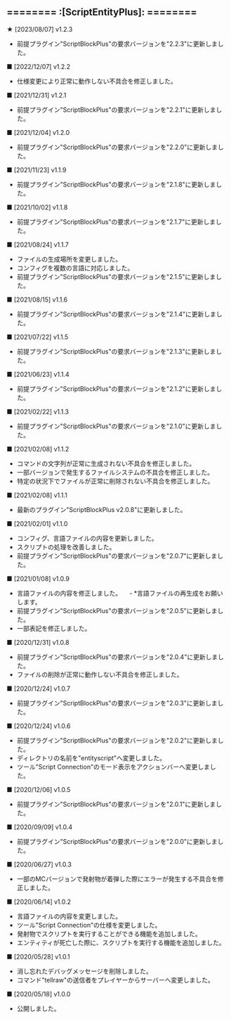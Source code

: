 ======== :[**ScriptEntityPlus**]: ========
-----------

**★** [2023/08/07] v1.2.3
- 前提プラグイン"ScriptBlockPlus"の要求バージョンを"2.2.3"に更新しました。

**■** [2022/12/07] v1.2.2
- 仕様変更により正常に動作しない不具合を修正しました。

**■** [2021/12/31] v1.2.1
- 前提プラグイン"ScriptBlockPlus"の要求バージョンを"2.2.1"に更新しました。

**■** [2021/12/04] v1.2.0
- 前提プラグイン"ScriptBlockPlus"の要求バージョンを"2.2.0"に更新しました。

**■** [2021/11/23] v1.1.9
- 前提プラグイン"ScriptBlockPlus"の要求バージョンを"2.1.8"に更新しました。

**■** [2021/10/02] v1.1.8
- 前提プラグイン"ScriptBlockPlus"の要求バージョンを"2.1.7"に更新しました。

**■** [2021/08/24] v1.1.7
- ファイルの生成場所を変更しました。
- コンフィグを複数の言語に対応しました。
- 前提プラグイン"ScriptBlockPlus"の要求バージョンを"2.1.5"に更新しました。

**■** [2021/08/15] v1.1.6
- 前提プラグイン"ScriptBlockPlus"の要求バージョンを"2.1.4"に更新しました。

**■** [2021/07/22] v1.1.5
- 前提プラグイン"ScriptBlockPlus"の要求バージョンを"2.1.3"に更新しました。

**■** [2021/06/23] v1.1.4
- 前提プラグイン"ScriptBlockPlus"の要求バージョンを"2.1.2"に更新しました。

**■** [2021/02/22] v1.1.3
- 前提プラグイン"ScriptBlockPlus"の要求バージョンを"2.1.0"に更新しました。

**■** [2021/02/08] v1.1.2
-  コマンドの文字列が正常に生成されない不具合を修正しました。
- 一部バージョンで発生するファイルシステムの不具合を修正しました。
- 特定の状況下でファイルが正常に削除されない不具合を修正しました。

**■** [2021/02/08] v1.1.1
- 最新のプラグイン"ScriptBlockPlus v2.0.8"に更新しました。

**■** [2021/02/01] v1.1.0
- コンフィグ、言語ファイルの内容を更新しました。
- スクリプトの処理を改善しました。
- 前提プラグイン"ScriptBlockPlus"の要求バージョンを"2.0.7"に更新しました。

**■** [2021/01/08] v1.0.9
-  言語ファイルの内容を修正しました。
　- *言語ファイルの再生成をお願いします。
- 前提プラグイン"ScriptBlockPlus"の要求バージョンを"2.0.5"に更新しました。
- 一部表記を修正しました。

**■** [2020/12/31] v1.0.8
- 前提プラグイン"ScriptBlockPlus"の要求バージョンを"2.0.4"に更新しました。
- ファイルの削除が正常に動作しない不具合を修正しました。

**■** [2020/12/24] v1.0.7
- 前提プラグイン"ScriptBlockPlus"の要求バージョンを"2.0.3"に更新しました。

**■** [2020/12/24] v1.0.6
- 前提プラグイン"ScriptBlockPlus"の要求バージョンを"2.0.2"に更新しました。
- ディレクトリの名前を"entityscript"へ変更しました。
- ツール"Script Connection"のモード表示をアクションバーへ変更しました。

**■** [2020/12/06] v1.0.5
- 前提プラグイン"ScriptBlockPlus"の要求バージョンを"2.0.1"に更新しました。

**■** [2020/09/09] v1.0.4
- 前提プラグイン"ScriptBlockPlus"の要求バージョンを"2.0.0"に更新しました。

**■** [2020/06/27] v1.0.3
- 一部のMCバージョンで発射物が着弾した際にエラーが発生する不具合を修正しました。

**■** [2020/06/14] v1.0.2
- 言語ファイルの内容を変更しました。
- ツール"Script Connection"の仕様を変更しました。
- 発射物でスクリプトを実行することができる機能を追加しました。
- エンティティが死亡した際に、スクリプトを実行する機能を追加しました。

**■** [2020/05/28] v1.0.1
- 消し忘れたデバッグメッセージを削除しました。
- コマンド"tellraw"の送信者をプレイヤーからサーバーへ変更しました。

**■** [2020/05/18] v1.0.0
- 公開しました。